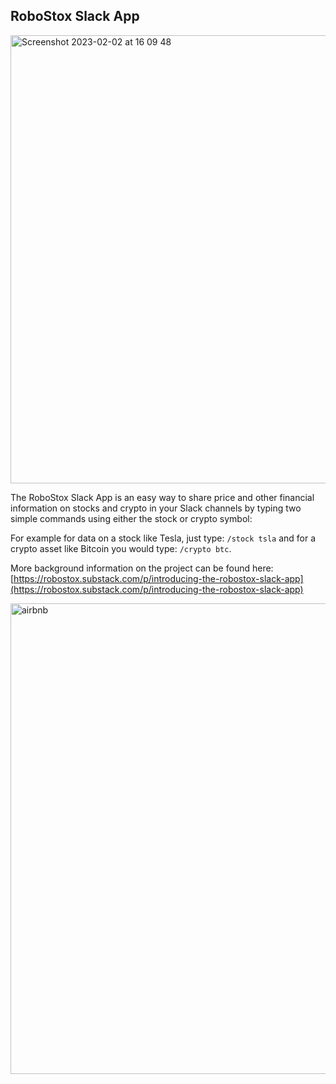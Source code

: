 ## RoboStox Slack App

<img width="717" alt="Screenshot 2023-02-02 at 16 09 48" src="https://user-images.githubusercontent.com/4712052/216378573-dd4e54a5-e14f-4e12-9a03-1b08c8f2ba22.png">

The RoboStox Slack App is an easy way to share price and other financial information on stocks and crypto in your Slack channels by typing two simple commands using either the stock or crypto symbol:

For example for data on a stock like Tesla, just type: `/stock tsla` and for a crypto asset like Bitcoin you would type: `/crypto btc`.

More background information on the project can be found here: [https://robostox.substack.com/p/introducing-the-robostox-slack-app](https://robostox.substack.com/p/introducing-the-robostox-slack-app)

<img width="753" alt="airbnb" src="https://user-images.githubusercontent.com/4712052/216381170-08bb2192-d189-4845-8659-b0eae37b83f9.png">
